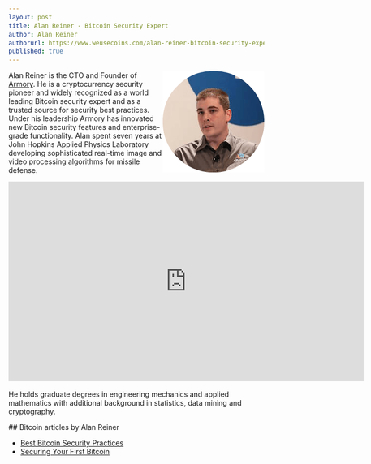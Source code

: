 ```yaml
---
layout: post
title: Alan Reiner - Bitcoin Security Expert
author: Alan Reiner
authorurl: https://www.weusecoins.com/alan-reiner-bitcoin-security-expert
published: true
---
```




<img src="/images/alan-reiner.png" alt="Alan Reiner" align="right">Alan Reiner is the CTO and Founder of <a href="/armory/">Armory</a>. He is a cryptocurrency security pioneer and widely recognized as a world leading Bitcoin security expert and as a trusted source for security best practices. Under his leadership Armory has innovated new Bitcoin security features and enterprise-grade functionality. Alan spent seven years at John Hopkins Applied Physics Laboratory developing sophisticated real-time image and video processing algorithms for missile defense.
<p>
<iframe width="700" height="394" src="https://www.youtube.com/embed/d5qiyqym29U" frameborder="0" allowfullscreen></iframe>
<p>
He holds graduate degrees in engineering mechanics and applied mathematics with additional background in statistics, data mining and cryptography.
<p>
## Bitcoin articles by Alan Reiner
<ul>
<li><a href="">Best Bitcoin Security Practices</a></li>
<li><a href="">Securing Your First Bitcoin</a></li>
</ul>
